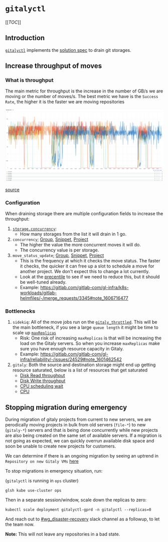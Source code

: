 # `gitalyctl`

[[_TOC_]]

## Introduction

[`gitalyctl`](https://gitlab.com/gitlab-com/gl-infra/woodhouse/-/blob/f3039d33367750c0afbee21a1aa62c0b40cfb2c5/cmd/woodhouse/gitalyctl.go)
implements the [solution
spec](https://gitlab.com/gitlab-com/gl-infra/readiness/-/blob/master/library/gitaly-multi-project/README.md#solution)
to drain git storages.

## Increase throughput of moves

### What is throughput

The main metric for throughput is the increase in the number of GB/s we are moving or the number of moves/s. The best metric we have is the `Success Rate`, the higher it is the faster we are moving repositories

![demo of success rate/s](./img/gitalyctl-success-rate-sec.png)

[source](https://dashboards.gitlab.net/d/gitaly-multi-project-move/gitaly-gitaly-multi-project-move?orgId=1&from=1698077498008&to=1698141553180&viewPanel=16)

### Configuration

When draining storage there are multiple configuration fields to increase the throughput:

1. [`storage.concurrency`](https://gitlab.com/gitlab-com/gl-infra/woodhouse/-/blob/f3039d33367750c0afbee21a1aa62c0b40cfb2c5/configs/gitalyctl-storage-drain-config.example.yml#L6):
    * How many storages from the list it will drain in 1 go.
1. `concurrency`; [Group](https://gitlab.com/gitlab-com/gl-infra/woodhouse/-/blob/f3039d33367750c0afbee21a1aa62c0b40cfb2c5/configs/gitalyctl-storage-drain-config.example.yml#L12), [Snippet](https://gitlab.com/gitlab-com/gl-infra/woodhouse/-/blob/f3039d33367750c0afbee21a1aa62c0b40cfb2c5/configs/gitalyctl-storage-drain-config.example.yml#L19), [Project](https://gitlab.com/gitlab-com/gl-infra/woodhouse/-/blob/f3039d33367750c0afbee21a1aa62c0b40cfb2c5/configs/gitalyctl-storage-drain-config.example.yml#L26)
    * The higher the value the more concurrent moves it will do.
    * The concurrency value is per storage.
1. `move_status_update`; [Group](https://gitlab.com/gitlab-com/gl-infra/woodhouse/-/blob/f3039d33367750c0afbee21a1aa62c0b40cfb2c5/configs/gitalyctl-storage-drain-config.example.yml#L14), [Snippet](https://gitlab.com/gitlab-com/gl-infra/woodhouse/-/blob/f3039d33367750c0afbee21a1aa62c0b40cfb2c5/configs/gitalyctl-storage-drain-config.example.yml#L21), [Project](https://gitlab.com/gitlab-com/gl-infra/woodhouse/-/blob/f3039d33367750c0afbee21a1aa62c0b40cfb2c5/configs/gitalyctl-storage-drain-config.example.yml#L28)
    * This is the frequency at which it checks the move status. The faster it checks, the quicker it can free up a slot to schedule a move for another project. We don't expect this to change a lot currently.
    * Look at the [precentile](https://log.gprd.gitlab.net/app/r/s/hQgAC) to see if we need to reduce this, but it should be well-tuned already.
    * Example: <https://gitlab.com/gitlab-com/gl-infra/k8s-workloads/gitlab-helmfiles/-/merge_requests/3345#note_1606716477>

### Bottlenecks

1. `sidekiq`: All of the move jobs run on the
   [`gitaly_throttled`](https://dashboards.gitlab.net/d/sidekiq-queue-detail/sidekiq-queue-detail?orgId=1&var-PROMETHEUS_DS=Global&var-environment=gprd&var-stage=main&var-queue=gitaly_throttled).
   This will be the main bottleneck, if you see a large `queue length` it might
   be time to scale up
   [`maxReplicas`](https://gitlab.com/gitlab-com/gl-infra/k8s-workloads/gitlab-com/-/blob/a26c7188f019c79b3f65770be199413bf1c220ff/releases/gitlab/values/gprd.yaml.gotmpl#L670)
    * Risk: One risk of increasing `maxReplicas` is that will be increasing the
      load on the Gitaly servers. So when you increase `maxReplicas` make sure
      you have enough resource capacity in Gitaly.
    * Example: <https://gitlab.com/gitlab-com/gl-infra/reliability/-/issues/24529#note_1601462542>
1. `gitaly`: Both the source and destination storage might end up getting resource saturated, below is a list of resources that get saturated
    * [Disk Read throughput](https://thanos.gitlab.net/graph?g0.expr=max(%0A%20%20rate(node_disk_read_bytes_total%7Benv%3D%22gprd%22%2Cenvironment%3D%22gprd%22%2Cfqdn%3D~%22gitaly-01-stor-gprd.c.gitlab-gitaly-gprd-83fd.internal%22%2Ctype%3D%22gitaly%22%7D%5B1m%5D)%0A)%20by%20(fqdn)%0A&g0.tab=0&g0.stacked=0&g0.range_input=1h&g0.max_source_resolution=0s&g0.deduplicate=1&g0.partial_response=0&g0.store_matches=%5B%5D)
    * [Disk Write throughput](https://thanos.gitlab.net/graph?g0.expr=max(%0A%20%20rate(node_disk_written_bytes_total%7Benv%3D%22gprd%22%2Cenvironment%3D%22gprd%22%2Cfqdn%3D~%22gitaly-01-stor-gprd.c.gitlab-gitaly-gprd-83fd.internal%22%2Ctype%3D%22gitaly%22%7D%5B1m%5D)%0A)%20by%20(fqdn)%0A&g0.tab=0&g0.stacked=0&g0.range_input=1h&g0.max_source_resolution=0s&g0.deduplicate=1&g0.partial_response=0&g0.store_matches=%5B%5D)
    * [CPU scheduling wait](https://thanos.gitlab.net/graph?g0.expr=max%20by%20(fqdn)%20(%0A%20%20rate(node_schedstat_waiting_seconds_total%7Benv%3D%22gprd%22%2Cenvironment%3D%22gprd%22%2Cfqdn%3D~%22gitaly-01-stor-gprd.c.gitlab-gitaly-gprd-83fd.internal%22%2Ctype%3D%22gitaly%22%7D%5B5m%5D)%0A)%0A&g0.tab=0&g0.stacked=0&g0.range_input=1h&g0.max_source_resolution=0s&g0.deduplicate=1&g0.partial_response=0&g0.store_matches=%5B%5D)
    * [CPU](https://thanos.gitlab.net/graph?g0.expr=avg(instance%3Anode_cpu_utilization%3Aratio%7Benv%3D%22gprd%22%2Cenvironment%3D%22gprd%22%2Cfqdn%3D~%22gitaly-01-stor-gprd.c.gitlab-gitaly-gprd-83fd.internal%22%2Ctype%3D%22gitaly%22%7D)%20by%20(fqdn)%0A&g0.tab=0&g0.stacked=0&g0.range_input=1h&g0.max_source_resolution=0s&g0.deduplicate=1&g0.partial_response=0&g0.store_matches=%5B%5D)

## Stopping migration during emergency

During migration of gitaly projects from current to new servers, we are perodically moving projects in bulk from old servers (`file-*`) to new (`gitaly-*`) servers and that is being done concurrently while new projects are also being created on the same set of available servers. If a migration is not going as expected, we can quickly overrun available disk space and soon be unable to create new projects for customers.

We can determine if there is an ongoing migration by seeing an uptrend in `Repository on new Gitaly VMs` [here](https://dashboards.gitlab.net/d/gitaly-multi-project-move/gitaly3a-gitaly-multi-project-move?orgId=1&from=now-7d&to=now)

To stop migrations in emergency situation, run:

(`gitalyctl` is running in `ops` cluster)

```shell
glsh kube use-cluster ops
```

Then in a separate session/window, scale down the replicas to zero:

```shell
kubectl scale deployment gitalyctl-gprd -n gitalyctl --replicas=0
```

And reach out to [#wg_disaster-recovery](https://gitlab.slack.com/archives/C01D6Q0DHAL) slack channel as a followup, to let the team now.

**Note:** This will not leave any repositories in a bad state.
